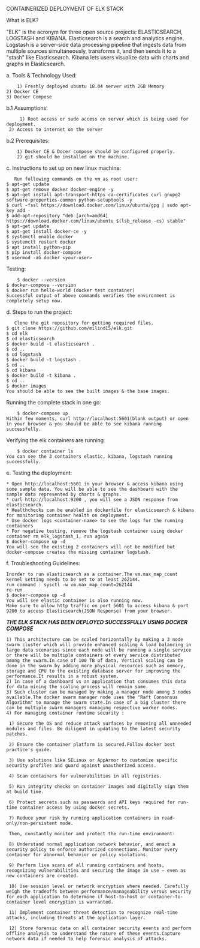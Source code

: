 CONTAINERIZED DEPLOYMENT OF ELK STACK


What is ELK?

"ELK" is the acronym for three open source projects: ELASTICSEARCH, LOGSTASH and KIBANA. Elasticsearch is a search and analytics engine. Logstash is a server-side data processing pipeline that ingests data from multiple sources simultaneously, transforms it, and then sends it to a "stash" like Elasticsearch. Kibana lets users visualize data with charts and graphs in Elasticsearch.

a. Tools & Technology Used:

        1) Freshly deployed ubuntu 18.04 server with 2GB Memory
	2) Docker CE
	3) Docker Compose

b.1 Assumptions:
	
         1) Root access or sudo access on server which is being used for deployment.
	 2) Access to internet on the server

b.2 Prerequisites:
	
        1) Docker CE & Docer compose should be configured properly.
        2) git should be installed on the machine.

c. Instructions to set up on new linux machine:
	
       Run following commands on the vm as root user:
	$ apt-get update
	$ apt-get remove docker docker-engine -y
	$ apt-get install apt-transport-https ca-certificates curl gnupg2 software-properties-common python-setuptools -y
	$ curl -fssl https://download.docker.com/linux/ubuntu/gpg | sudo apt-key add -
	$ add-apt-repository "deb [arch=amd64] https://download.docker.com/linux/ubuntu $(lsb_release -cs) stable"
	$ apt-get update
	$ apt-get install docker-ce -y
	$ systemctl enable docker
	$ systemctl restart docker
	$ apt install python-pip
	$ pip install docker-compose
	$ usermod -aG docker <your-user>

   Testing:
	
        $ docker --version
	$ docker-compose --version
	$ docker run hello-world (docker test container)
	Successful output of above commands verifies the environment is completely setup now.

d. Steps to run the project:
	
       Clone the git repository for getting required files.
	$ git clone https://github.com/milind15/elk.git
	$ cd elk
	$ cd elasticsearch
	$ docker build -t elasticsearch .
	$ cd ..
	$ cd logstash 
	$ docker build -t logstash .
	$ cd ..
	$ cd kibana
	$ docker build -t kibana .
	$ cd ..
	$ docker images
	You should be able to see the built images & the base images.
   
   Running the complete stack in one go:
	
        $ docker-compose up
	Within few moments, curl http://localhost:5601(blank output) or open in your browser & you should be able to see kibana running 	successfully.
   
   Verifying the elk containers are running
	
        $ docker container ls
	You can see the 3 containers elastic, kibana, logstash running successfully.

e. Testing the deployment:
	
    * Open http://localhost:5601 in your browser & access kibana using some sample data. You will be able to see the dashboard with the sample data represented by charts & graphs.
    * curl http://localhost:9200 , you will see a JSON response from elasticsearch.
    * Healthchecks can be enabled in dockerfile for elasticsearch & kibana for monitoring container health on deployment.
    * Use docker logs <container-name> to see the logs for the running containers
    * For negative testing, remove the logstash container using docker container rm elk_logstash_1, run again
    $ docker-compose up -d
    You will see the existing 2 containers will not be modified but docker-compose creates the missing container logstash.

f. Troubleshooting Guidelines:
	
    Inorder to run elasticsearch as a container.The vm.max_map_count kernel setting needs to be set to at least 262144.
    run command : sysctl -w vm.max_map_count=262144
    re-run 
    $ docker-compose up -d
    You will see elastic container is also running now.
    Make sure to allow http traffic on port 5601 to access kibana & port 9200 to access Elasticsearch(JSON Response) from your browser.

       
  ***THE ELK STACK HAS BEEN DEPLOYED SUCCESSFULLY USING DOCKER COMPOSE***

    1) This architecture can be scaled horizontally by making a 3 node swarm cluster which will provide enhanced scaling & load balancing in large data scenarios since each node will be running a single service or there will be multiple containers of every service distributed among the swarm.In case of 100 TB of data, Vertical scaling can be done in the swarm by adding more physical resources such as memory, storage and CPU to the existing database server for improving the performance.It results in a robust system. 
    2) In case of a dashboard vs an application that consumes this data for data mining the scaling process will remain same.
    3) Such cluster can be managed by making a manager node among 3 nodes available.The docker swarm manager node uses the "Raft Consensus Algorithm" to manage the swarm state.In case of a big cluster there can be multiple swarm managers managing respective worker nodes.
    4) For managing container runtime security :
     
     1) Secure the OS and reduce attack surfaces by removing all unneeded modules and files. Be diligent in updating to the latest security patches.

     2) Ensure the container platform is secured.Follow docker best practice's guide.

     3) Use solutions like SELinux or AppArmor to customize specific security profiles and guard against unauthorized access.

     4) Scan containers for vulnerabilities in all registries.

     5) Run integrity checks on container images and digitally sign them at build time.
 
     6) Protect secrets such as passwords and API keys required for run-time container access by using docker secrets.

     7) Reduce your risk by running application containers in read-only/non-persistent mode.

     Then, constantly monitor and protect the run-time environment:

     8) Understand normal application network behavior, and enact a security policy to enforce authorized connections. Monitor every  container for abnormal behavior or policy violations.

     9) Perform live scans of all running containers and hosts, recognizing vulnerabilities and securing the image in use – even as new containers are created.

     10) Use session level or network encryption where needed. Carefully weigh the tradeoffs between performance/manageability versus security for each application to determine if host-to-host or container-to-container level encryption is warranted.

     11) Implement container threat detection to recognize real-time attacks, including threats at the application layer.

     12) Store forensic data on all container security events and perform offline analysis to understand the nature of these events.Capture network data if needed to help forensic analysis of attacks. 














 
